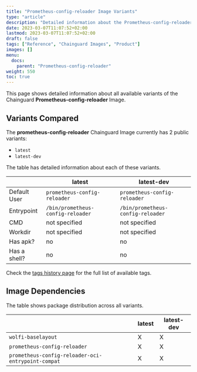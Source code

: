 ```yaml
---
title: "Prometheus-config-reloader Image Variants"
type: "article"
description: "Detailed information about the Prometheus-config-reloaderChainguard Image variants"
date: 2023-03-07T11:07:52+02:00
lastmod: 2023-03-07T11:07:52+02:00
draft: false
tags: ["Reference", "Chainguard Images", "Product"]
images: []
menu:
  docs:
    parent: "Prometheus-config-reloader"
weight: 550
toc: true
---
```


This page shows detailed information about all available variants of the Chainguard **Prometheus-config-reloader** Image.

## Variants Compared
The **prometheus-config-reloader** Chainguard Image currently has 2 public variants: 

- `latest`
- `latest-dev`

The table has detailed information about each of these variants.

|              | latest                            | latest-dev                        |
|--------------|-----------------------------------|-----------------------------------|
| Default User | `prometheus-config-reloader`      | `prometheus-config-reloader`      |
| Entrypoint   | `/bin/prometheus-config-reloader` | `/bin/prometheus-config-reloader` |
| CMD          | not specified                     | not specified                     |
| Workdir      | not specified                     | not specified                     |
| Has apk?     | no                                | no                                |
| Has a shell? | no                                | no                                |

Check the [tags history page](/chainguard/chainguard-images/reference/prometheus-config-reloader/tags_history/) for the full list of available tags.
## Image Dependencies
The table shows package distribution across all variants.

|                                                    | latest | latest-dev |
|----------------------------------------------------|--------|------------|
| `wolfi-baselayout`                                 | X      | X          |
| `prometheus-config-reloader`                       | X      | X          |
| `prometheus-config-reloader-oci-entrypoint-compat` | X      | X          |
